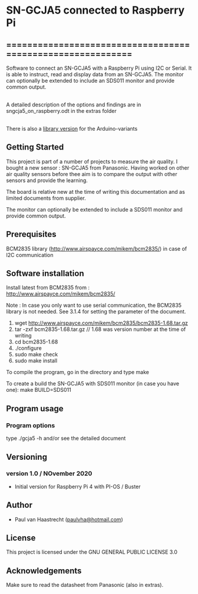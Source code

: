 # SN-GCJA5 connected to Raspberry Pi

## ===========================================================

Software to connect an SN-GCJA5 with a Raspberry Pi using I2C or Serial. It is able to instruct,
read and display data from an SN-GCJA5. The monitor can optionally be
extended to include an SDS011 monitor and provide common output.

<br> A detailed description of the options and findings are in sngcja5_on_raspberry.odt in the extras folder

<br> There is also a [library version](https://github.com/paulvha/SN-GCJA5) for the Arduino-variants

## Getting Started
This project is part of a number of projects to measure the air quality.
I bought a new sensor : SN-GCJA5 from Panasonic.
Having worked on other air quality sensors before thee aim is to compare
the output with other sensors and provide the learning.

The board is relative new at the time of writing this documentation and
as limited documents from supplier.

The monitor can optionally be extended to include a SDS011 monitor
and provide common output.

## Prerequisites
BCM2835 library (http://www.airspayce.com/mikem/bcm2835/) in case of I2C communication

## Software installation

Install latest from BCM2835 from : http://www.airspayce.com/mikem/bcm2835/

Note :
In case you only want to use serial communication, the BCM2835 library
is not needed. See 3.1.4 for setting the parameter of the document.

1. wget http://www.airspayce.com/mikem/bcm2835/bcm2835-1.68.tar.gz
2. tar -zxf bcm2835-1.68.tar.gz     // 1.68 was version number at the time of writing
3. cd bcm2835-1.68
4. ./configure
5. sudo make check
6. sudo make install

To compile the program, go in the directory and type
    make

To create a build the SN-GCJA5 with SDS011 monitor (in case you have one):
    make BUILD=SDS011

## Program usage
### Program options
type ./gcja5 -h and/or see the detailed document

## Versioning

### version 1.0 / NOvember 2020
 * Initial version for Raspberry Pi 4 with PI-OS / Buster

## Author
 * Paul van Haastrecht (paulvha@hotmail.com)

## License
This project is licensed under the GNU GENERAL PUBLIC LICENSE 3.0

## Acknowledgements
Make sure to read the datasheet from Panasonic (also in extras).


